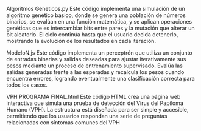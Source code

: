 
Algoritmos Geneticos.py
Este código implementa una simulación de un algoritmo genético básico, donde se genera una población de números binarios, se evalúan en una función matemática, y se aplican operaciones genéticas que es intercambiar bits entre pares y la mutación que alterar un bit aleatorio. El ciclo continúa hasta que el usuario decida detenerlo, mostrando la evolución de los resultados en cada iteración.


ModeloN.js
Este código implementa un perceptrón que utiliza un conjunto de entradas binarias y salidas deseadas para ajustar iterativamente sus pesos mediante un proceso de entrenamiento supervisado. Evalúa las salidas generadas frente a las esperadas y recalcula los pesos cuando encuentra errores, logrando eventualmente una clasificación correcta para todos los casos.


VPH PROGRAMA FINAL.html
Este código HTML crea una página web interactiva que simula una prueba de detección del Virus del Papiloma Humano (VPH). La estructura está diseñada para ser simple y accesible, permitiendo que los usuarios respondan una serie de preguntas relacionadas con síntomas comunes del VPH


